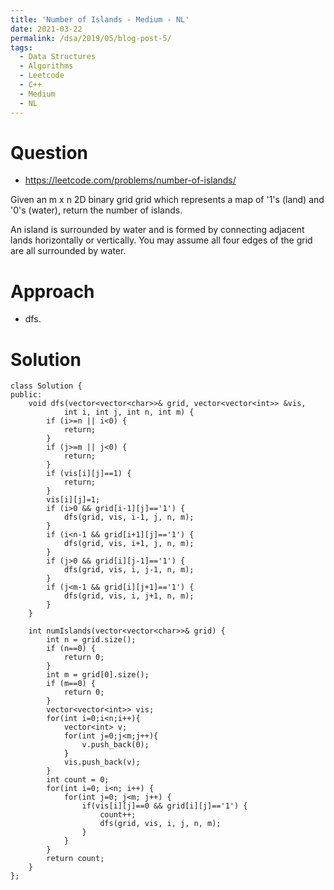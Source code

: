 ```yaml
---
title: 'Number of Islands - Medium - NL'
date: 2021-03-22
permalink: /dsa/2019/05/blog-post-5/
tags:
  - Data Structures
  - Algorithms
  - Leetcode
  - C++
  - Medium
  - NL
---
```


# Question
- https://leetcode.com/problems/number-of-islands/

Given an m x n 2D binary grid grid which represents a map of '1's (land) and '0's (water), return the number of islands.

An island is surrounded by water and is formed by connecting adjacent lands horizontally or vertically. You may assume all four edges of the grid are all surrounded by water.
# Approach

- dfs.
    
    
# Solution
```
class Solution {
public:
    void dfs(vector<vector<char>>& grid, vector<vector<int>> &vis,
            int i, int j, int n, int m) {
        if (i>=n || i<0) {
            return;
        }
        if (j>=m || j<0) {
            return;
        }
        if (vis[i][j]==1) {
            return;
        }
        vis[i][j]=1;
        if (i>0 && grid[i-1][j]=='1') {
            dfs(grid, vis, i-1, j, n, m);
        }
        if (i<n-1 && grid[i+1][j]=='1') {
            dfs(grid, vis, i+1, j, n, m);
        }
        if (j>0 && grid[i][j-1]=='1') {
            dfs(grid, vis, i, j-1, n, m);
        }
        if (j<m-1 && grid[i][j+1]=='1') {
            dfs(grid, vis, i, j+1, n, m);
        }
    }
    
    int numIslands(vector<vector<char>>& grid) {
        int n = grid.size();
        if (n==0) {
            return 0;
        }
        int m = grid[0].size();
        if (m==0) {
            return 0;
        }
        vector<vector<int>> vis;
        for(int i=0;i<n;i++){
            vector<int> v;
            for(int j=0;j<m;j++){
                v.push_back(0);
            }
            vis.push_back(v);
        }
        int count = 0;
        for(int i=0; i<n; i++) {
            for(int j=0; j<m; j++) {
                if(vis[i][j]==0 && grid[i][j]=='1') {
                    count++;
                    dfs(grid, vis, i, j, n, m);
                }
            }
        }
        return count;
    }
};
```  